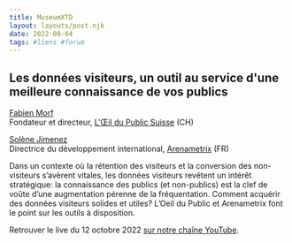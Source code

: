 ```yaml
---
title: MuseumXTD
layout: layouts/post.njk
date: 2022-08-04
tags: #liens #forum
---
```

## Les données visiteurs, un outil au service d'une meilleure connaissance de vos publics

[Fabien Morf](https://www.linkedin.com/in/fabienmorf/)  
Fondateur et directeur, [L'Œil du Public Suisse](https://loeildupublic.com/) (CH)

[Solène Jimenez](https://www.linkedin.com/in/soljim/)  
Directrice du développement international, [Arenametrix](https://arenametrix.com/) (FR)

Dans un contexte où la rétention des visiteurs et la conversion des non-visiteurs s’avèrent vitales, les données visiteurs revêtent un intérêt stratégique: la connaissance des publics (et non-publics) est la clef de voûte d’une augmentation pérenne de la fréquentation. Comment acquérir des données visiteurs solides et utiles? L’Oeil du Public et Arenametrix font le point sur les outils à disposition.

  
Retrouver le live du 12 octobre 2022 [sur notre chaîne YouTube](https://www.youtube.com/channel/UCTZJM5WsXDkH8QgMdACUNyw).  